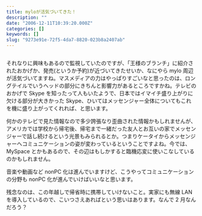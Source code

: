 ```yaml
---
title: myloが活気づいてきた！
description: ""
date: "2006-12-11T10:39:20.000Z"
categories: []
keywords: []
slug: "9273e91e-72f5-4da7-8820-023b8a2407ab"
---
```

![]()

それなりに興味もあるので監視していたのですが、「王様のブランチ」に紹介されたおかげか、発売(というか予約)が近づいてきたせいか、なにやら mylo 周辺が活気づいてますね。マスメディアの力はやっぱりすごいなと思ったのは、ロングテイルでいうヘッドの部分にきちんと影響力があるところですかね。テレビのおかげで Skype を知ったって人もいたようで、日本ではイマイチ盛り上がりに欠ける部分が大きかった Skype、ひいてはメッセンジャー全体についてもこれを機に盛り上がってくれれば、と思います。

何かのテレビで見た情報なので多少誇張なり歪曲された情報かもしれませんが、アメリカでは学校から帰宅後、帰宅まで一緒だった友人とお互いの家でメッセンジャーで話し続けるという光景もみられるとか。つまりケータイからメッセンジャーへコミュニケーションの姿が変わっているということですよね。今では、MySpace とかもあるので、その辺はもしかすると臨機応変に使いこなしているのかもしれません。

音楽や動画など nonPC 化は進んでいますけど、こうやってコミュニケーションの分野も nonPC 化が進んでいけばいいなと思います。

残念なのは、この年越しで帰省時に携帯していけないこと。実家にも無線 LAN を導入しているので、こいつさえあればという思いはあります。なんで 2 月なんだろう？
